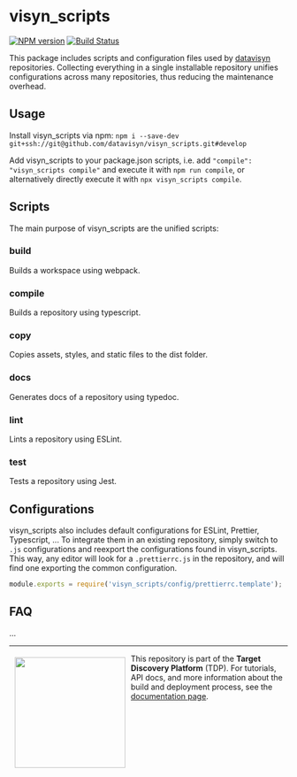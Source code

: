 visyn_scripts  
=====================
[![NPM version][npm-image]][npm-url] [![Build Status][circleci-image]][circleci-url]

This package includes scripts and configuration files used by [datavisyn](https://datavisyn.io/) repositories. Collecting everything in a single installable repository unifies configurations across many repositories, thus reducing the maintenance overhead. 

## Usage

Install visyn_scripts via npm: `npm i --save-dev git+ssh://git@github.com/datavisyn/visyn_scripts.git#develop`

Add visyn_scripts to your package.json scripts, i.e. add `"compile": "visyn_scripts compile"` and execute it with `npm run compile`, or alternatively directly execute it with `npx visyn_scripts compile`. 

## Scripts

The main purpose of visyn_scripts are the unified scripts:

### build
Builds a workspace using webpack. 

### compile
Builds a repository using typescript.

### copy
Copies assets, styles, and static files to the dist folder.

### docs
Generates docs of a repository using typedoc.

### lint
Lints a repository using ESLint.

### test
Tests a repository using Jest.

## Configurations

visyn_scripts also includes default configurations for ESLint, Prettier, Typescript, ...
To integrate them in an existing repository, simply switch to `.js` configurations and reexport the configurations found in visyn_scripts. This way, any editor will look for a `.prettierrc.js` in the repository, and will find one exporting the common configuration.

```javascript
module.exports = require('visyn_scripts/config/prettierrc.template');
```

## FAQ

...


***

<a href="https://www.datavisyn.io"><img src="https://www.datavisyn.io/img/logos/datavisyn-logo.png" align="left" width="200px" hspace="10" vspace="6"></a>
This repository is part of the **Target Discovery Platform** (TDP). For tutorials, API docs, and more information about the build and deployment process, see the [documentation page](https://wiki.datavisyn.io).




[tdp-image-client]: https://img.shields.io/badge/Target%20Discovery%20Platform-Client%20Plugin-F47D20.svg
[tdp-image-server]: https://img.shields.io/badge/Target%20Discovery%20Platform-Server%20Plugin-10ACDF.svg
[tdp-url]: http://datavisyn.io
[npm-image]: https://badge.fury.io/js/visyn_scripts.svg
[npm-url]: https://npmjs.org/package/visyn_scripts
[circleci-image]: https://circleci.com/gh/datavisyn/visyn_scripts.svg?style=shield
[circleci-url]: https://circleci.com/gh/datavisyn/visyn_scripts
